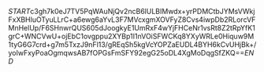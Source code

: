 $START$c3gh7k0eJ7TV5PqWAuNjQv2ncB6lULBIMwdx+yrPDMCtbJYMsVWkjFxXBHluOTyuLLrC+a6ewg6aYvL3F7MVcxgmXOVFyZ8Cvs4iwpDb2RLorcVFMnHelUp/F6SHnwrQUS605dJoogkyE1UmRxF4wYjFHCeNr1vsRt8Z2tRpYfK1grC+WNCVwU+ojEbC1ovgppu2XYBp1I1nVOiSFWCKq8YXyWRLe0Hiquw9M1tyG6G7crd+g7m5TxzJ9nFl13/gREqSh5kgVcYOPZaEUDL4BYH6kCvUHjBk+/yoIwFxyPoaOgmqwsAB7fOPGsFmSFY92egG25oDL4XgMoDqgSfZKQ==$END$